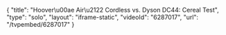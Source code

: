 {
    "title": "Hoover\u00ae Air\u2122 Cordless vs. Dyson DC44: Cereal Test",
    "type": "solo",
    "layout": "iframe-static",
    "videoId": "6287017",
    "url": "\/tvpembed\/6287017"
}